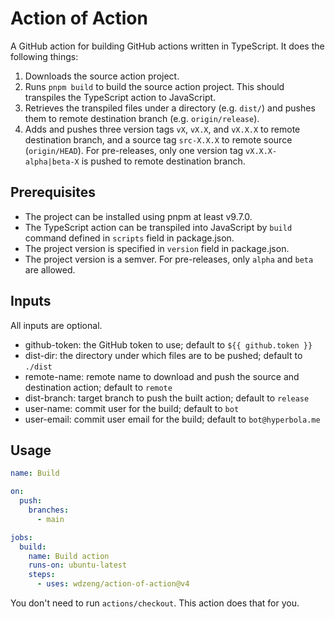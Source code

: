 # Action of Action

A GitHub action for building GitHub actions written in TypeScript. It does the following things:

1. Downloads the source action project.
2. Runs `pnpm build` to build the source action project. This should transpiles the TypeScript action to JavaScript.
3. Retrieves the transpiled files under a directory (e.g. `dist/`) and pushes them to remote destination branch (e.g.
  `origin/release`).
4. Adds and pushes three version tags `vX`, `vX.X`, and `vX.X.X` to remote destination branch, and a source tag
   `src-X.X.X` to remote source (`origin/HEAD`). For pre-releases, only one version tag `vX.X.X-alpha|beta-X` is pushed
   to remote destination branch.

## Prerequisites

- The project can be installed using pnpm at least v9.7.0.
- The TypeScript action can be transpiled into JavaScript by `build` command defined in `scripts` field in package.json.
- The project version is specified in `version` field in package.json.
- The project version is a semver. For pre-releases, only `alpha` and `beta` are allowed.

## Inputs

All inputs are optional.

- github-token: the GitHub token to use; default to `${{ github.token }}`
- dist-dir: the directory under which files are to be pushed; default to `./dist`
- remote-name: remote name to download and push the source and destination action; default to `remote`
- dist-branch: target branch to push the built action; default to `release`
- user-name: commit user for the build; default to `bot`
- user-email: commit user email for the build; default to `bot@hyperbola.me`

## Usage

```yml
name: Build

on:
  push:
    branches:
      - main

jobs:
  build:
    name: Build action
    runs-on: ubuntu-latest
    steps:
      - uses: wdzeng/action-of-action@v4
```

You don't need to run `actions/checkout`. This action does that for you.
